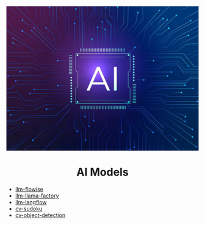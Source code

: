 <div align="center">
  <img alt="ai models" src="https://github.com/monate615/portfolio/blob/main/images/peakpx.jpg" align="center">
  <h1 align="center">AI Models</h1>
</div>

- [llm-flowise](https://github.com/monate615/llm-flowise)
- [llm-llama-factory](https://github.com/monate615/llm-llama-factory)
- [llm-langflow](https://github.com/monate615/llm-langflow)
- [cv-sudoku](https://github.com/monate615/cv-sudoku)
- [cv-object-detection](https://github.com/monate615/cv-obj-detection)
